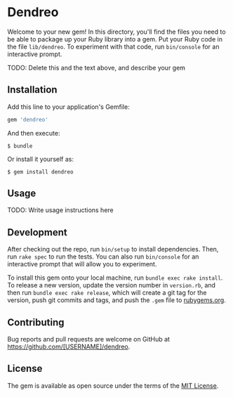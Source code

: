 # Dendreo

Welcome to your new gem! In this directory, you'll find the files you need to be able to package up your Ruby library into a gem. Put your Ruby code in the file `lib/dendreo`. To experiment with that code, run `bin/console` for an interactive prompt.

TODO: Delete this and the text above, and describe your gem

## Installation

Add this line to your application's Gemfile:

```ruby
gem 'dendreo'
```

And then execute:

    $ bundle

Or install it yourself as:

    $ gem install dendreo

## Usage

TODO: Write usage instructions here

## Development

After checking out the repo, run `bin/setup` to install dependencies. Then, run `rake spec` to run the tests. You can also run `bin/console` for an interactive prompt that will allow you to experiment.

To install this gem onto your local machine, run `bundle exec rake install`. To release a new version, update the version number in `version.rb`, and then run `bundle exec rake release`, which will create a git tag for the version, push git commits and tags, and push the `.gem` file to [rubygems.org](https://rubygems.org).

## Contributing

Bug reports and pull requests are welcome on GitHub at https://github.com/[USERNAME]/dendreo.

## License

The gem is available as open source under the terms of the [MIT License](http://opensource.org/licenses/MIT).
